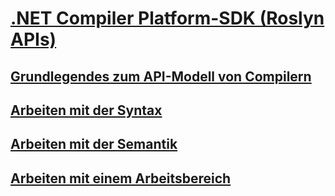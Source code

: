 # [.NET Compiler Platform-SDK (Roslyn APIs)](index.md)
## [Grundlegendes zum API-Modell von Compilern](compiler-api-model.md)
## [Arbeiten mit der Syntax](work-with-syntax.md)
## [Arbeiten mit der Semantik](work-with-semantics.md)
## [Arbeiten mit einem Arbeitsbereich](work-with-workspace.md)

<!--
## Quick starts
### Build your first analyzer
### Build your first code fix
### Deploy your analyzer as a VSIX
### Deploy your analyzer as a NuGet package
-->

<!--
## Tutorials
-->
<!-- Taken from https://github.com/dotnet/roslyn/wiki/Samples-and-Walkthroughs -->
<!--
### Get started with syntax analysis
### Get started with semantic analysis
### Get started with Syntax transformation
### Get started writing custom analyzers and code fixes
-->

<!--
# Samples
-->
<!-- Taken from https://github.com/dotnet/roslyn/wiki/Samples-and-Walkthroughs -->
<!--  ### API sample unit tests
### Async packages
### Console classifier
### Convert to auto property
### Format solution
### Implement notify property changed
### Make const
-->


<!--
## How to guides
-->
<!-- Look at the samples, and determinine which 
    are "How To" vs. Samples. -->